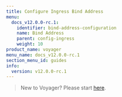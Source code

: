 ```yaml
---
title: Configure Ingress Bind Address
menu:
  docs_v12.0.0-rc.1:
    identifier: bind-address-configuration
    name: Bind Address
    parent: config-ingress
    weight: 10
product_name: voyager
menu_name: docs_v12.0.0-rc.1
section_menu_id: guides
info:
  version: v12.0.0-rc.1
---
```


> New to Voyager? Please start [here](/docs/v12.0.0-rc.1/concepts/overview).

